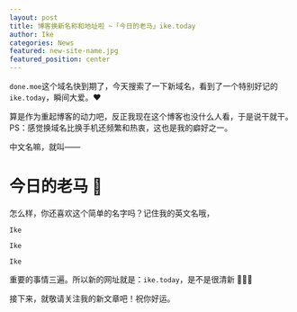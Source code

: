 ```yaml
---
layout: post
title: 博客换新名称和地址啦 ~「今日的老马」ike.today
author: Ike
categories: News
featured: new-site-name.jpg
featured_position: center
---
```


``done.moe``这个域名快到期了，今天搜索了一下新域名，看到了一个特别好记的``ike.today``，瞬间大爱。❤

算是作为重起博客的动力吧，反正我现在这个博客也没什么人看，于是说干就干。PS：感觉换域名比换手机还频繁和热衷，这也是我的癖好之一。

中文名嘛，就叫——

<h1>今日的老马 🎠</h1>

怎么样，你还喜欢这个简单的名字吗？记住我的英文名哦，

``Ike``

``Ike``

``Ike``

重要的事情三遍。所以新的网址就是：``ike.today``，是不是很清新 🌟🌟🌟

接下来，就敬请关注我的新文章吧！祝你好运。
